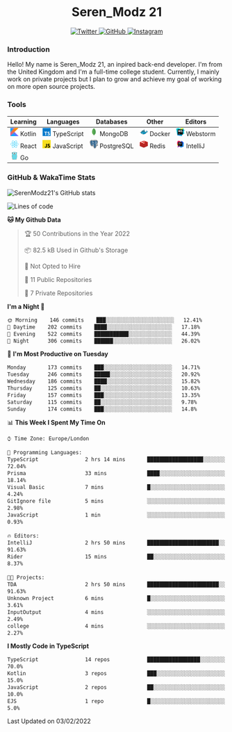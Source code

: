 <div align="center">
  <h1>Seren_Modz 21</h1>
  <a href="https://twitter.com/SerenModz21">
    <img alt="Twitter" src="https://img.shields.io/badge/twitter%20-%231DA1F2.svg?&style=for-the-badge&logo=Twitter&logoColor=white">
  </a>
  <a href="https://github.com/SerenModz21">
    <img alt="GitHub" src="https://img.shields.io/badge/github%20-%23121011.svg?&style=for-the-badge&logo=github&logoColor=white">
  </a>
  <a href="https://www.instagram.com/serenmodz21">
    <img alt="Instagram" src="https://img.shields.io/badge/instagram%20-%23E4405F.svg?&style=for-the-badge&logo=Instagram&logoColor=white">
  </a>
</div>

### Introduction

Hello! My name is Seren_Modz 21, an inpired back-end developer. I'm from the United Kingdom and I'm a full-time college student. Currently, I mainly work on private projects but I plan to grow and achieve my goal of working on more open source projects. 

### Tools

 **Learning**                                        | **Languages**                                               | **Databases**                                               | **Other**                                           | **Editors**                                                  
-----------------------------------------------------|-------------------------------------------------------------|-------------------------------------------------------------|-----------------------------------------------------|--------------------------------------------------------------
 <img width="19px" src="./assets/kotlin.svg"> Kotlin | <img width="19px" src="./assets/typescript.svg"> TypeScript | <img width="19px" src="./assets/mongodb.svg"> MongoDB       | <img width="19px" src="./assets/docker.svg"> Docker | <img width="19px" src="./assets/webstorm.svg"> Webstorm      
 <img width="19px" src="./assets/react.svg"> React   | <img width="19px" src="./assets/javascript.svg"> JavaScript | <img width="19px" src="./assets/postgresql.svg"> PostgreSQL | <img width="19px" src="./assets/redis.svg"> Redis   | <img width="19px" src="./assets/intellij-idea.svg"> IntelliJ
 <img width="19px" src="./assets/go.svg"> Go         |                                                             |                                                             |                                                     |                                                                                                               

### GitHub & WakaTime Stats

![SerenModz21's GitHub stats](https://github-readme-stats.vercel.app/api?username=SerenModz21&show_icons=true&theme=dark)

<!--START_SECTION:waka-->
![Lines of code](https://img.shields.io/badge/From%20Hello%20World%20I%27ve%20Written-40378%20lines%20of%20code-blue)

**🐱 My Github Data** 

> 🏆 50 Contributions in the Year 2022
 > 
> 📦 82.5 kB Used in Github's Storage 
 > 
> 🚫 Not Opted to Hire
 > 
> 📜 11 Public Repositories 
 > 
> 🔑 7 Private Repositories  
 > 
**I'm a Night 🦉** 

```text
🌞 Morning    146 commits    ███░░░░░░░░░░░░░░░░░░░░░░   12.41% 
🌆 Daytime    202 commits    ████░░░░░░░░░░░░░░░░░░░░░   17.18% 
🌃 Evening    522 commits    ███████████░░░░░░░░░░░░░░   44.39% 
🌙 Night      306 commits    ██████░░░░░░░░░░░░░░░░░░░   26.02%

```
📅 **I'm Most Productive on Tuesday** 

```text
Monday       173 commits    ███░░░░░░░░░░░░░░░░░░░░░░   14.71% 
Tuesday      246 commits    █████░░░░░░░░░░░░░░░░░░░░   20.92% 
Wednesday    186 commits    ████░░░░░░░░░░░░░░░░░░░░░   15.82% 
Thursday     125 commits    ██░░░░░░░░░░░░░░░░░░░░░░░   10.63% 
Friday       157 commits    ███░░░░░░░░░░░░░░░░░░░░░░   13.35% 
Saturday     115 commits    ██░░░░░░░░░░░░░░░░░░░░░░░   9.78% 
Sunday       174 commits    ███░░░░░░░░░░░░░░░░░░░░░░   14.8%

```


📊 **This Week I Spent My Time On** 

```text
⌚︎ Time Zone: Europe/London

💬 Programming Languages: 
TypeScript               2 hrs 14 mins       ██████████████████░░░░░░░   72.04% 
Prisma                   33 mins             ████░░░░░░░░░░░░░░░░░░░░░   18.14% 
Visual Basic             7 mins              █░░░░░░░░░░░░░░░░░░░░░░░░   4.24% 
GitIgnore file           5 mins              ░░░░░░░░░░░░░░░░░░░░░░░░░   2.98% 
JavaScript               1 min               ░░░░░░░░░░░░░░░░░░░░░░░░░   0.93%

🔥 Editors: 
IntelliJ                 2 hrs 50 mins       ███████████████████████░░   91.63% 
Rider                    15 mins             ██░░░░░░░░░░░░░░░░░░░░░░░   8.37%

🐱‍💻 Projects: 
TDA                      2 hrs 50 mins       ███████████████████████░░   91.63% 
Unknown Project          6 mins              █░░░░░░░░░░░░░░░░░░░░░░░░   3.61% 
InputOutput              4 mins              ░░░░░░░░░░░░░░░░░░░░░░░░░   2.49% 
college                  4 mins              ░░░░░░░░░░░░░░░░░░░░░░░░░   2.27%

```

**I Mostly Code in TypeScript** 

```text
TypeScript               14 repos            █████████████████░░░░░░░░   70.0% 
Kotlin                   3 repos             ███░░░░░░░░░░░░░░░░░░░░░░   15.0% 
JavaScript               2 repos             ██░░░░░░░░░░░░░░░░░░░░░░░   10.0% 
EJS                      1 repo              █░░░░░░░░░░░░░░░░░░░░░░░░   5.0%

```



 Last Updated on 03/02/2022
<!--END_SECTION:waka-->
